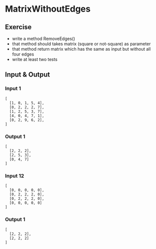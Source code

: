# MatrixWithoutEdges

## Exercise

- write a method RemoveEdges()
- that method should takes matrix (square or not-square) as parameter
- that method return matrix which has the same as input but without all four edges
- write at least two tests

## Input & Output

### Input 1
```
[
  [1, 0, 1, 5, 4],
  [0, 2, 2, 2, 7],
  [1, 2, 5, 3, 7],
  [4, 0, 4, 7, 1],
  [0, 2, 9, 6, 2],
]
```

### Output 1
```
[
  [2, 2, 2],
  [2, 5, 3],
  [0, 4, 7]
]
```

### Input 12
```
[
  [0, 0, 0, 0, 0],
  [0, 2, 2, 2, 0],
  [0, 2, 2, 2, 0],
  [0, 0, 0, 0, 0]
]
```

### Output 1
```
[
  [2, 2, 2],
  [2, 2, 2]
]
```
